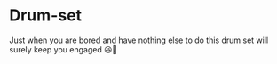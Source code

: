 # Drum-set
Just when you are bored and have nothing else to do this drum set will surely keep you engaged 😆🫶

